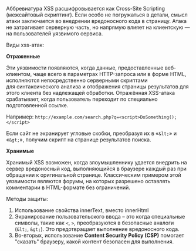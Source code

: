 Аббревиатура XSS расшифровывается как Cross-Site Scripting (межсайтовый скриптинг). Если особо не погружаться в детали, смысл атаки заключается во внедрении вредоносного кода в страницу. Атака не затрагивает серверную часть, но напрямую влияет на клиентскую — на пользователей уязвимого сервиса.

Виды xss-атак:

**Отраженные**

Эти уязвимости появляются, когда данные, предоставленные веб-клиентом, чаще всего в параметрах HTTP-запроса или в форме HTML, исполняются непосредственно серверными скриптами для синтаксического анализа и отображения страницы результатов для этого клиента без надлежащей обработки. Отражённая XSS-атака срабатывает, когда пользователь переходит по специально подготовленной ссылке.

Например: `http://example.com/search.php?q=<script>DoSomething();</script>`

Если сайт не экранирует угловые скобки, преобразуя их в «`&lt;`» и «`&gt;`», получим скрипт на странице результатов поиска.

**Хранимые**

Хранимый XSS возможен, когда злоумышленнику удается внедрить на сервер вредоносный код, выполняющийся в браузере каждый раз при обращении к оригинальной странице. Классическим примером этой уязвимости являются форумы, на которых разрешено оставлять комментарии в HTML-формате без ограничений.

Методы защиты:

1. Использование свойства innerText, вместо innerHtml
2. Экранирование пользовательского ввода – это когда специальные символы, такие как `<`, `>`, преобразуются в безопасные аналоги (`&lt;`, `&gt;`). Это предотвращает выполнение вредоносного кода.
3. Во-вторых, использование **Content Security Policy (CSP)** помогает "сказать" браузеру, какой контент безопасен для выполнения.

